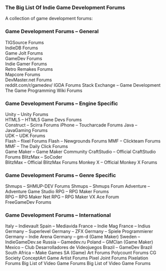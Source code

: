 ### The Big List Of Indie Game Development Forums

A collection of game development forums:

### Game Development Forums – General
TIGSource Forums  
IndieDB Forums  
Game Jolt Forums  
GameDev Forums  
Indie Gamer Forums  
Retro Remakes Forums  
Mapcore Forums  
DevMaster.net Forums  
reddit.com/r/gamedev/ 
IGDA Forums 
Stack Exchange – Game Development 
The Game Programming Wiki Forums  

### Game Development Forums – Engine Specific
Unity – Unity Forums  
HTML5 – HTML5 Game Devs Forums  
Construct – Scirra Forums 
iPhone – Toucharcade Forums 
Java – JavaGaming Forums  
UDK – UDK Forums  
Flash – flixel Forums 
Flash – Newgrounds Forums 
MMF – Clickteam Forums  
MMF – The Daily Click Forums  
Game Maker – Game Maker Community 
CraftStudio – Official CraftStudio Forums 
BlitzMax – SoCoder  
BlitzMax – Official BlitzMax Forums 
Monkey X – Official Monkey X Forums 

### Game Development Forums – Genre Specific
Shmups – SHMUP-DEV Forums 
Shmups – Shmups Forum 
Adventure – Adventure Game Studio 
RPG – RPG Maker Forums  
RPG – RPG Maker Net 
RPG – RPG Maker VX Ace Forum  
FreeGameDev Forums  

### Game Development Forums – International 
Italy – Indievault
Spain – Mediavida
France – Indie Mag
France – Indius
Germany – Superlevel
Germany – ZFX
Germany – Spiele Programmierer
Germany – Indie Arena
Germany – gm-d (Game Maker)
Sweden – IndieGameDev.se
Russia – Gamedev.ru
Poland – GMClan (Game Maker)
Mexico – Club Desarrolladores de Videojuegos
Brazil – GameDev Brazil
South Africa – Make Games SA
(Game) Art Forums
Polycount Forums
CG Society
ConceptArt
Game Artist Forums
Pixel Joint Forums
Pixelation Forums
Big List of Video Game Forums
Big List of Video Game Forums
